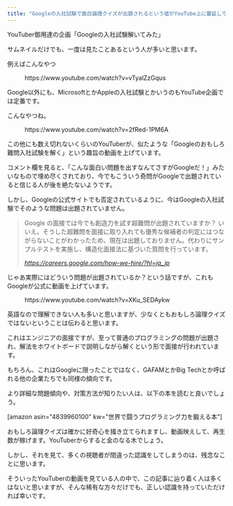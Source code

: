 ```yaml
---
title: "Googleの入社試験で面白論理クイズが出題されるという嘘がYouTube上に蔓延してる件について"
---
```


YouTuber御用達の企画「Googleの入社試験解いてみた」

サムネイルだけでも、一度は見たことあるという人が多いと思います。

例えばこんなやつ

<figure class="wp-block-embed is-type-video is-provider-youtube wp-block-embed-youtube wp-embed-aspect-16-9 wp-has-aspect-ratio">

<div class="wp-block-embed__wrapper">https://www.youtube.com/watch?v=vTyalZzGqus</div>

</figure>

Google以外にも、MicrosoftとかAppleの入社試験とかいうのもYouTube企画では定番です。

こんなやつね。

<figure class="wp-block-embed is-type-video is-provider-youtube wp-block-embed-youtube wp-embed-aspect-16-9 wp-has-aspect-ratio">

<div class="wp-block-embed__wrapper">https://www.youtube.com/watch?v=2fRed-1PM6A</div>

</figure>

この他にも数え切れないくらいのYouTuberが、似たような「Googleのおもしろ難問入社試験を解く」という趣旨の動画を上げています。

コメント欄を見ると、「こんな面白い問題を出すなんてさすがGoogleだ！」みたいなもので埋め尽くされており、今でもこういう奇問がGoogleで出題されていると信じる人が後を絶たないようです。

しかし、Googleの公式サイトでも否定されているように、今はGoogleの入社試験でそのような問題は出題されていません。

> Google の面接では今でも創造力を試す超難問が出題されていますか？
> いいえ。そうした超難問を面接に取り入れても優秀な候補者の判定にはつながらないことがわかったため、現在は出題しておりません。代わりにサンプルテストを実施し、構造化面接法に基づいた質問を行っています。
> 
> <cite>https://careers.google.com/how-we-hire/?hl=ja_jp</cite>

じゃあ実際にはどういう問題が出題されているか？という話ですが、これもGoogleが公式に動画を上げています。

<figure class="wp-block-embed is-type-video is-provider-youtube wp-block-embed-youtube wp-embed-aspect-16-9 wp-has-aspect-ratio">

<div class="wp-block-embed__wrapper">https://www.youtube.com/watch?v=XKu_SEDAykw</div>

</figure>

英語なので理解できない人も多いと思いますが、少なくともおもしろ論理クイズではないということは伝わると思います。

これはエンジニアの面接ですが、至って普通のプログラミングの問題が出題され、解法をホワイトボードで説明しながら解くという形で面接が行われています。

もちろん、これはGoogleに限ったことではなく、GAFAMとかBig Techとか呼ばれる他の企業たちでも同様の傾向です。

より詳細な問題傾向や、対策方法が知りたい人は、以下の本を読むと良いでしょう。

[amazon asin="4839960100" kw="世界で闘うプログラミング力を鍛える本"]

おもしろ論理クイズは確かに好奇心を掻き立てられますし、動画映えして、再生数が稼げます。YouTuberからすると金のなる木でしょう。

しかし、それを見て、多くの視聴者が間違った認識をしてしまうのは、残念なことに思います。

そういったYouTuberの動画を見ている人の中で、この記事に辿り着く人は多くはないと思いますが、そんな稀有な方々だけでも、正しい認識を持っていただければ幸いです。